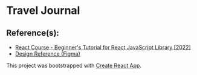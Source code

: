 # Travel Journal

## Reference(s):

- [React Course - Beginner's Tutorial for React JavaScript Library [2022]](https://www.youtube.com/watch?v=bMknfKXIFA8)
- [Design Reference (Figma)](https://www.figma.com/design/QG4cOExkdbIbhSfWJhs2gs/Travel-Journal)

This project was bootstrapped with [Create React App](https://github.com/facebook/create-react-app).

